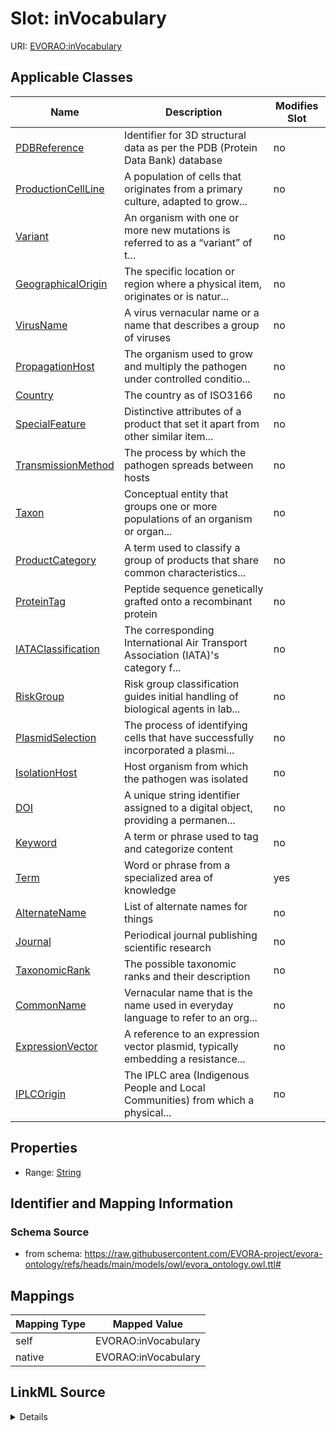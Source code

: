 

# Slot: inVocabulary



URI: [EVORAO:inVocabulary](https://raw.githubusercontent.com/EVORA-project/evora-ontology/refs/heads/main/models/owl/evora_ontology.owl.ttl#inVocabulary)



<!-- no inheritance hierarchy -->





## Applicable Classes

| Name | Description | Modifies Slot |
| --- | --- | --- |
| [PDBReference](PDBReference.md) | Identifier for 3D structural data as per the PDB (Protein Data Bank) database |  no  |
| [ProductionCellLine](ProductionCellLine.md) | A population of cells that originates from a primary culture, adapted to grow... |  no  |
| [Variant](Variant.md) | An organism with one or more new mutations is referred to as a “variant” of t... |  no  |
| [GeographicalOrigin](GeographicalOrigin.md) | The specific location or region where a physical item, originates or is natur... |  no  |
| [VirusName](VirusName.md) | A virus vernacular name or a name that describes a group of viruses |  no  |
| [PropagationHost](PropagationHost.md) | The organism used to grow and multiply the pathogen under controlled conditio... |  no  |
| [Country](Country.md) | The country as of ISO3166 |  no  |
| [SpecialFeature](SpecialFeature.md) | Distinctive attributes of a product that set it apart from other similar item... |  no  |
| [TransmissionMethod](TransmissionMethod.md) | The process by which the pathogen spreads between hosts |  no  |
| [Taxon](Taxon.md) | Conceptual entity that groups one or more populations of an organism or organ... |  no  |
| [ProductCategory](ProductCategory.md) | A term used to classify a group of products that share common characteristics... |  no  |
| [ProteinTag](ProteinTag.md) | Peptide sequence genetically grafted onto a recombinant protein |  no  |
| [IATAClassification](IATAClassification.md) | The corresponding International Air Transport Association (IATA)'s category f... |  no  |
| [RiskGroup](RiskGroup.md) | Risk group classification guides initial handling of biological agents in lab... |  no  |
| [PlasmidSelection](PlasmidSelection.md) | The process of identifying cells that have successfully incorporated a plasmi... |  no  |
| [IsolationHost](IsolationHost.md) | Host organism from which the pathogen was isolated |  no  |
| [DOI](DOI.md) | A unique string identifier assigned to a digital object, providing a permanen... |  no  |
| [Keyword](Keyword.md) | A term or phrase used to tag and categorize content |  no  |
| [Term](Term.md) | Word or phrase from a specialized area of knowledge |  yes  |
| [AlternateName](AlternateName.md) | List of alternate names for things |  no  |
| [Journal](Journal.md) | Periodical journal publishing scientific research |  no  |
| [TaxonomicRank](TaxonomicRank.md) | The possible taxonomic ranks and their description |  no  |
| [CommonName](CommonName.md) | Vernacular name that is the name used in everyday language to refer to an org... |  no  |
| [ExpressionVector](ExpressionVector.md) | A reference to an expression vector plasmid, typically embedding a resistance... |  no  |
| [IPLCOrigin](IPLCOrigin.md) | The IPLC area (Indigenous People and Local Communities) from which a physical... |  no  |







## Properties

* Range: [String](String.md)





## Identifier and Mapping Information







### Schema Source


* from schema: https://raw.githubusercontent.com/EVORA-project/evora-ontology/refs/heads/main/models/owl/evora_ontology.owl.ttl#




## Mappings

| Mapping Type | Mapped Value |
| ---  | ---  |
| self | EVORAO:inVocabulary |
| native | EVORAO:inVocabulary |




## LinkML Source

<details>
```yaml
name: inVocabulary
from_schema: https://raw.githubusercontent.com/EVORA-project/evora-ontology/refs/heads/main/models/owl/evora_ontology.owl.ttl#
rank: 1000
alias: inVocabulary
domain_of:
- Term
range: string

```
</details>